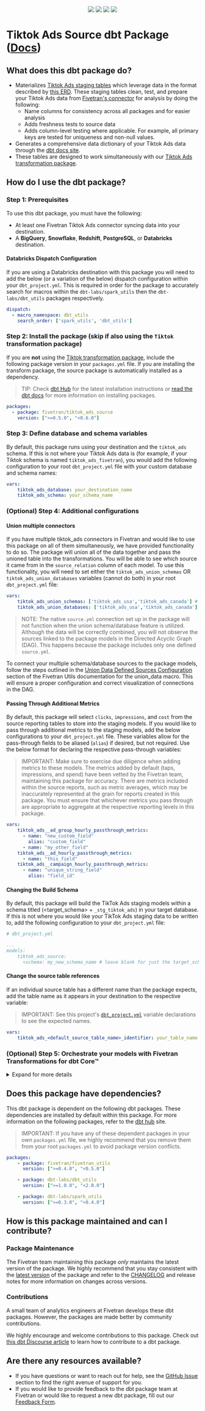 <p align="center">
    <a alt="License"
        href="https://github.com/fivetran/dbt_tiktok_ads_source/blob/main/LICENSE">
        <img src="https://img.shields.io/badge/License-Apache%202.0-blue.svg" /></a>
    <a alt="dbt-core">
        <img src="https://img.shields.io/badge/dbt_Core™_version->=1.3.0_<2.0.0-orange.svg" /></a>
    <a alt="Maintained?">
        <img src="https://img.shields.io/badge/Maintained%3F-yes-green.svg" /></a>
    <a alt="PRs">
        <img src="https://img.shields.io/badge/Contributions-welcome-blueviolet" /></a>
</p>

# Tiktok Ads Source dbt Package ([Docs](https://fivetran.github.io/dbt_tiktok_ads_source/))
## What does this dbt package do?
- Materializes [Tiktok Ads staging tables](https://fivetran.github.io/dbt_tiktok_ads_source/#!/overview/tiktok-ads-source/models/?g_v=1) which leverage data in the format described by [this ERD](https://fivetran.com/docs/applications/tiktok-ads/#schemainformation). These staging tables clean, test, and prepare your Tiktok Ads data from [Fivetran's connector](https://fivetran.com/docs/applications/tiktok-ads) for analysis by doing the following:
  - Name columns for consistency across all packages and for easier analysis
  - Adds freshness tests to source data
  - Adds column-level testing where applicable. For example, all primary keys are tested for uniqueness and non-null values.
- Generates a comprehensive data dictionary of your Tiktok Ads data through the [dbt docs site](https://fivetran.github.io/dbt_tiktok_ads_source/).
- These tables are designed to work simultaneously with our [Tiktok Ads transformation package](https://github.com/fivetran/dbt_tiktok_ads).


## How do I use the dbt package?
### Step 1: Prerequisites
To use this dbt package, you must have the following:
- At least one Fivetran Tiktok Ads connector syncing data into your destination.
- A **BigQuery**, **Snowflake**, **Redshift**, **PostgreSQL**, or **Databricks** destination.

#### Databricks Dispatch Configuration
If you are using a Databricks destination with this package you will need to add the below (or a variation of the below) dispatch configuration within your `dbt_project.yml`. This is required in order for the package to accurately search for macros within the `dbt-labs/spark_utils` then the `dbt-labs/dbt_utils` packages respectively.
```yml
dispatch:
  - macro_namespace: dbt_utils
    search_order: ['spark_utils', 'dbt_utils']
```

### Step 2: Install the package (skip if also using the `Tiktok` transformation package)
If you  are **not** using the [Tiktok transformation package](https://github.com/fivetran/dbt_tiktok_ads), include the following package version in your `packages.yml` file. If you are installing the transform package, the source package is automatically installed as a dependency.
> TIP: Check [dbt Hub](https://hub.getdbt.com/) for the latest installation instructions or [read the dbt docs](https://docs.getdbt.com/docs/package-management) for more information on installing packages.
```yaml
packages:
  - package: fivetran/tiktok_ads_source
    version: [">=0.5.0", "<0.6.0"]
```

### Step 3: Define database and schema variables
By default, this package runs using your destination and the `tiktok_ads` schema. If this is not where your Tiktok Ads data is (for example, if your Tiktok schema is named `tiktok_ads_fivetran`), you would add the following configuration to your root `dbt_project.yml` file with your custom database and schema names:

```yml
vars:
    tiktok_ads_database: your_destination_name
    tiktok_ads_schema: your_schema_name 
```

### (Optional) Step 4: Additional configurations
#### Union multiple connectors
If you have multiple tiktok_ads connectors in Fivetran and would like to use this package on all of them simultaneously, we have provided functionality to do so. The package will union all of the data together and pass the unioned table into the transformations. You will be able to see which source it came from in the `source_relation` column of each model. To use this functionality, you will need to set either the `tiktok_ads_union_schemas` OR `tiktok_ads_union_databases` variables (cannot do both) in your root `dbt_project.yml` file:

```yml
vars:
    tiktok_ads_union_schemas: ['tiktok_ads_usa','tiktok_ads_canada'] # use this if the data is in different schemas/datasets of the same database/project
    tiktok_ads_union_databases: ['tiktok_ads_usa','tiktok_ads_canada'] # use this if the data is in different databases/projects but uses the same schema name
```
> NOTE: The native `source.yml` connection set up in the package will not function when the union schema/database feature is utilized. Although the data will be correctly combined, you will not observe the sources linked to the package models in the Directed Acyclic Graph (DAG). This happens because the package includes only one defined `source.yml`.

To connect your multiple schema/database sources to the package models, follow the steps outlined in the [Union Data Defined Sources Configuration](https://github.com/fivetran/dbt_fivetran_utils/tree/releases/v0.4.latest#union_data-source) section of the Fivetran Utils documentation for the union_data macro. This will ensure a proper configuration and correct visualization of connections in the DAG.

#### Passing Through Additional Metrics
By default, this package will select `clicks`, `impressions`, and `cost` from the source reporting tables to store into the staging models. If you would like to pass through additional metrics to the staging models, add the below configurations to your `dbt_project.yml` file. These variables allow for the pass-through fields to be aliased (`alias`) if desired, but not required. Use the below format for declaring the respective pass-through variables:

> IMPORTANT: Make sure to exercise due diligence when adding metrics to these models. The metrics added by default (taps, impressions, and spend) have been vetted by the Fivetran team, maintaining this package for accuracy. There are metrics included within the source reports, such as metric averages, which may be inaccurately represented at the grain for reports created in this package. You must ensure that whichever metrics you pass through are appropriate to aggregate at the respective reporting levels in this package.

```yml
vars:
    tiktok_ads__ad_group_hourly_passthrough_metrics: 
      - name: "new_custom_field"
        alias: "custom_field"
      - name: "my_other_field"
    tiktok_ads__ad_hourly_passthrough_metrics:
      - name: "this_field"
    tiktok_ads__campaign_hourly_passthrough_metrics:
      - name: "unique_string_field"
        alias: "field_id"
```
#### Changing the Build Schema
By default, this package will build the TikTok Ads staging models within a schema titled (<target_schema> + `_stg_tiktok_ads`) in your target database. If this is not where you would like your TikTok Ads staging data to be written to, add the following configuration to your `dbt_project.yml` file:

```yml
# dbt_project.yml

...
models:
    tiktok_ads_source:
      +schema: my_new_schema_name # leave blank for just the target_schema
```

#### Change the source table references
If an individual source table has a different name than the package expects, add the table name as it appears in your destination to the respective variable:
> IMPORTANT: See this project's [`dbt_project.yml`](https://github.com/fivetran/dbt_tiktok_ads_source/blob/main/dbt_project.yml) variable declarations to see the expected names.
    
```yml
vars:
    tiktok_ads_<default_source_table_name>_identifier: your_table_name 
```

### (Optional) Step 5: Orchestrate your models with Fivetran Transformations for dbt Core™
<details><summary>Expand for more details</summary>
<br>

Fivetran offers the ability for you to orchestrate your dbt project through [Fivetran Transformations for dbt Core™](https://fivetran.com/docs/transformations/dbt). Learn how to set up your project for orchestration through Fivetran in our [Transformations for dbt Core™ setup guides](https://fivetran.com/docs/transformations/dbt#setupguide).

</details>

## Does this package have dependencies?
This dbt package is dependent on the following dbt packages. These dependencies are installed by default within this package. For more information on the following packages, refer to the [dbt hub](https://hub.getdbt.com/) site.
> IMPORTANT: If you have any of these dependent packages in your own `packages.yml` file, we highly recommend that you remove them from your root `packages.yml` to avoid package version conflicts.
```yml
packages:
    - package: fivetran/fivetran_utils
      version: [">=0.4.0", "<0.5.0"]

    - package: dbt-labs/dbt_utils
      version: [">=1.0.0", "<2.0.0"]

    - package: dbt-labs/spark_utils
      version: [">=0.3.0", "<0.4.0"]
```
          
## How is this package maintained and can I contribute?
### Package Maintenance
The Fivetran team maintaining this package _only_ maintains the latest version of the package. We highly recommend that you stay consistent with the [latest version](https://hub.getdbt.com/fivetran/tiktok_ads_source/latest/) of the package and refer to the [CHANGELOG](https://github.com/fivetran/dbt_tiktok_ads_source/blob/main/CHANGELOG.md) and release notes for more information on changes across versions.

### Contributions
A small team of analytics engineers at Fivetran develops these dbt packages. However, the packages are made better by community contributions.

We highly encourage and welcome contributions to this package. Check out [this dbt Discourse article](https://discourse.getdbt.com/t/contributing-to-a-dbt-package/657) to learn how to contribute to a dbt package.

## Are there any resources available?
- If you have questions or want to reach out for help, see the [GitHub Issue](https://github.com/fivetran/dbt_tiktok_ads_source/issues/new/choose) section to find the right avenue of support for you.
- If you would like to provide feedback to the dbt package team at Fivetran or would like to request a new dbt package, fill out our [Feedback Form](https://www.surveymonkey.com/r/DQ7K7WW).

